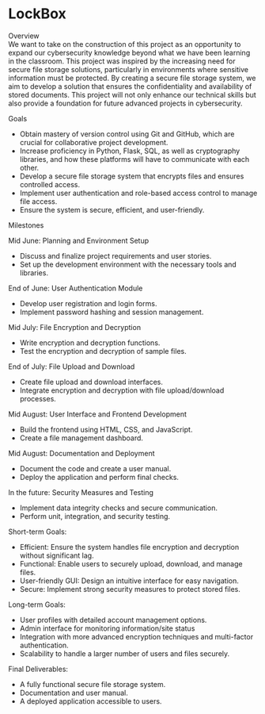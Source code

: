 # LockBox
Overview  
We want to take on the construction of this project as an opportunity to expand our cybersecurity knowledge beyond what we have been learning in the classroom. This project was inspired by the increasing need for secure file storage solutions, particularly in environments where sensitive information must be protected. By creating a secure file storage system, we aim to develop a solution that ensures the confidentiality and availability of stored documents. This project will not only enhance our technical skills but also provide a foundation for future advanced projects in cybersecurity.



Goals
- Obtain mastery of version control using Git and GitHub, which are crucial for collaborative project development.
- Increase proficiency in Python, Flask, SQL, as well as cryptography libraries, and how these platforms will have to communicate with each other.
- Develop a secure file storage system that encrypts files and ensures controlled access.
- Implement user authentication and role-based access control to manage file access.
- Ensure the system is secure, efficient, and user-friendly.


Milestones

Mid June: Planning and Environment Setup
- Discuss and finalize project requirements and user stories.
- Set up the development environment with the necessary tools and libraries.

End of June: User Authentication Module
- Develop user registration and login forms.
- Implement password hashing and session management.

Mid July: File Encryption and Decryption
- Write encryption and decryption functions.
- Test the encryption and decryption of sample files.

End of July: File Upload and Download
- Create file upload and download interfaces.
- Integrate encryption and decryption with file upload/download processes.

Mid August: User Interface and Frontend Development
- Build the frontend using HTML, CSS, and JavaScript.
- Create a file management dashboard.

Mid August: Documentation and Deployment
- Document the code and create a user manual.
- Deploy the application and perform final checks.

In the future: Security Measures and Testing
- Implement data integrity checks and secure communication.
- Perform unit, integration, and security testing.



Short-term Goals:
- Efficient: Ensure the system handles file encryption and decryption without significant lag.
- Functional: Enable users to securely upload, download, and manage files.
- User-friendly GUI: Design an intuitive interface for easy navigation.
- Secure: Implement strong security measures to protect stored files.



Long-term Goals:
- User profiles with detailed account management options.
- Admin interface for monitoring information/site status
- Integration with more advanced encryption techniques and multi-factor authentication.
- Scalability to handle a larger number of users and files securely.



Final Deliverables:
- A fully functional secure file storage system.
- Documentation and user manual.
- A deployed application accessible to users.

